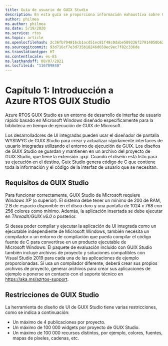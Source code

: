 ```yaml
---
title: Guía de usuario de GUIX Studio
description: En esta guía se proporciona información exhaustiva sobre GUIX Studio, el entorno de desarrollo rápido de interfaz de usuario basado en Microsoft Windows diseñado específicamente para la biblioteca en tiempo de ejecución de GUIX de Microsoft.
author: philmea
ms.author: philmea
ms.date: 5/19/2020
ms.service: rtos
ms.topic: article
ms.openlocfilehash: 2c36fb794816cb1acd51ec81f48c0dabe509336f27914050b6206f19bf8ceeff
ms.sourcegitcommit: 93d716cf7e3d735b18246d659ec9ec7f82c336de
ms.translationtype: HT
ms.contentlocale: es-ES
ms.lasthandoff: 08/07/2021
ms.locfileid: "116789840"
---
```

# <a name="chapter-1-introduction-to-azure-rtos-guix-studio"></a>Capítulo 1: Introducción a Azure RTOS GUIX Studio

Azure RTOS GUIX Studio es un entorno de desarrollo de interfaz de usuario rápido basado en Microsoft Windows diseñado específicamente para la biblioteca en tiempo de ejecución de GUIX de Microsoft.

Los desarrolladores de UI integradas pueden usar el diseñador de pantalla WYSIWYG de GUIX Studio para crear y actualizar rápidamente interfaces de usuario integradas utilizando el entorno de ejecución de GUIX. Los diseños de GUIX Studio se guardan y mantienen en un archivo del proyecto de GUIX Studio, que tiene la extensión .gxp. Cuando el diseño está listo para su ejecución en el destino, Guix Studio genera código de C que contiene toda la información y el código de la interfaz de usuario que se necesitan.

## <a name="guix-studio-requirements"></a>Requisitos de GUIX Studio

Para funcionar correctamente, GUIX Studio de Microsoft requiere *Windows XP* (o superior). El sistema debe tener un mínimo de 200 de RAM, 2 B de espacio disponible en el disco duro y una pantalla de 1024 x 768 con 256 colores como mínimo. Además, la aplicación insertada se debe ejecutar en *ThreadX/GUIX v6.0* o posterior.

Si desea poder compilar y ejecutar la aplicación de UI integrada como un ejecutable independiente de Microsoft Windows, también necesita un compilador o un entorno de compilación que pueda compilar el código fuente de C para convertirse en un producto ejecutable de Microsoft Windows. El paquete de evaluación incluido con GUIX Studio también incluye archivos de proyecto y soluciones compatibles con Visual Studio 2019 para cada una de las aplicaciones de ejemplo proporcionadas. Si usa un compilador diferente, deberá crear sus propios archivos de proyecto, generar archivos para crear sus aplicaciones de ejemplo o ponerse en contacto con el soporte técnico en https://aka.ms/azrtos-support.

## <a name="guix-studio-constraints"></a>Restricciones de GUIX Studio

La herramienta de diseño de UI de GUIX Studio tiene varias restricciones, como se indica a continuación:

- Un máximo de 4 publicaciones por proyecto.
- Un máximo de 100 000 widgets por proyecto de GUIX Studio.
- Un máximo de 100 000 recursos distintos, por ejemplo, colores, fuentes, mapas de píxeles, cadenas, etc.